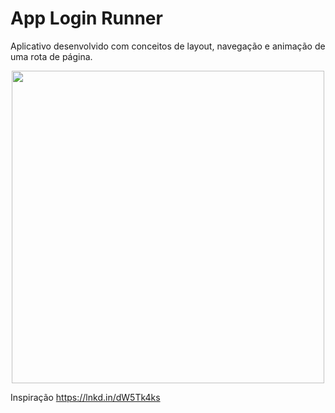 # App Login Runner
Aplicativo desenvolvido com conceitos de layout, navegação e animação de uma rota de página. 


<p align="center">
<img src="https://user-images.githubusercontent.com/86811983/146857634-49b8f079-5b35-491d-83f7-e57100c27d43.jpeg" width="500" >
</p>

Inspiração https://lnkd.in/dW5Tk4ks
